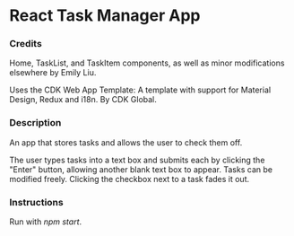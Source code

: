 # React Task Manager App

### Credits

Home, TaskList, and TaskItem components, as well as minor modifications elsewhere by Emily Liu.

Uses the CDK Web App Template: A template with support for Material Design, Redux and i18n. By CDK Global.

### Description

An app that stores tasks and allows the user to check them off.

The user types tasks into a text box and submits each by clicking the "Enter" button, allowing another blank text box to appear. Tasks can be modified freely. Clicking the checkbox next to a task fades it out.

### Instructions

Run with *npm start*.
